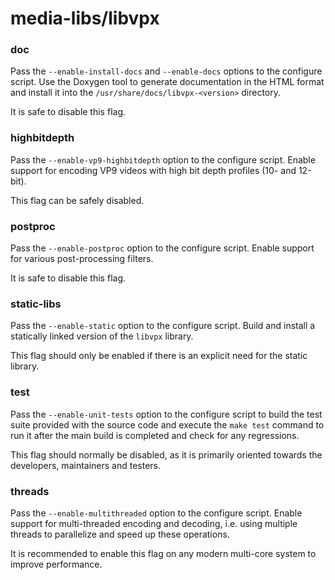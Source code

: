 # media-libs/libvpx

### doc
Pass the `--enable-install-docs` and `--enable-docs` options to the configure script. Use the Doxygen tool to generate documentation in the HTML format and install it into the `/usr/share/docs/libvpx-<version>` directory.

It is safe to disable this flag.

### highbitdepth
Pass the `--enable-vp9-highbitdepth` option to the configure script. Enable support for encoding VP9 videos with high bit depth profiles (10- and 12-bit).

This flag can be safely disabled.

### postproc
Pass the `--enable-postproc` option to the configure script. Enable support for various post-processing filters.

It is safe to disable this flag.

### static-libs
Pass the `--enable-static` option to the configure script. Build and install a statically linked version of the `libvpx` library.

This flag should only be enabled if there is an explicit need for the static library.

### test
Pass the `--enable-unit-tests` option to the configure script to build the test suite provided with the source code and execute the `make test` command to run it after the main build is completed and check for any regressions.

This flag should normally be disabled, as it is primarily oriented towards the developers, maintainers and testers.

### threads
Pass the `--enable-multithreaded` option to the configure script. Enable support for multi-threaded encoding and decoding, i.e. using multiple threads to parallelize and speed up these operations.

It is recommended to enable this flag on any modern multi-core system to improve performance.
